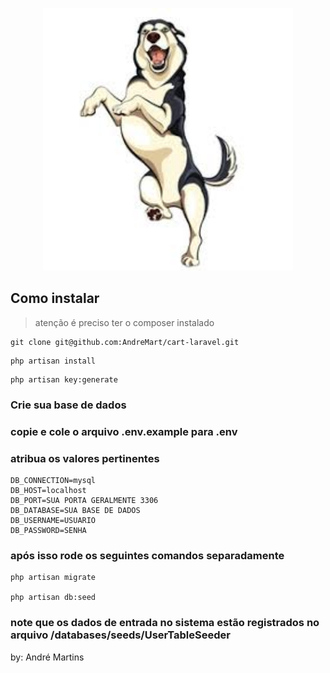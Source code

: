 <p align="center"><img src="./public/images/readme/images.jpg" width="400"></p>

## Como instalar

> atenção é preciso ter o composer instalado

```
git clone git@github.com:AndreMart/cart-laravel.git

```

```
php artisan install

```

```
php artisan key:generate
```

### Crie sua base de dados

### copie e cole o arquivo .env.example para .env

### atribua os valores pertinentes

```
DB_CONNECTION=mysql
DB_HOST=localhost
DB_PORT=SUA PORTA GERALMENTE 3306
DB_DATABASE=SUA BASE DE DADOS
DB_USERNAME=USUARIO
DB_PASSWORD=SENHA
```
### após isso rode os seguintes comandos separadamente
```
php artisan migrate

php artisan db:seed

```
### note que os dados de entrada no sistema estão registrados no arquivo /databases/seeds/UserTableSeeder

<p>by: André Martins</p>
